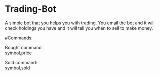 # Trading-Bot
A simple bot that you helps you with trading. You email the bot and it will check holdings you have and it will tell you when to sell to make money.

#Commands:

Bought command:<br>
symbol,price

Sold command:<br>
symbol,sold
